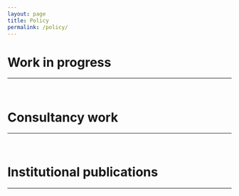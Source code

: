 ```yaml
---
layout: page
title: Policy
permalink: /policy/
---
```


# Work in progress
-----------
<br />

# Consultancy work
-----------
<br />


# Institutional publications
-----------
<br />
